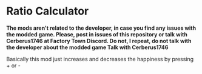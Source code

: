 # Ratio Calculator
**The mods aren't related to the developer, in case you find any issues with the modded game. Please, post in issues of this
repository or talk with Cerberus1746 at Factory Town Discord. Do not, I repeat, do not talk with the developer about the modded
game Talk with Cerberus1746**

Basically this mod just increases and decreases the happiness by pressing + or -